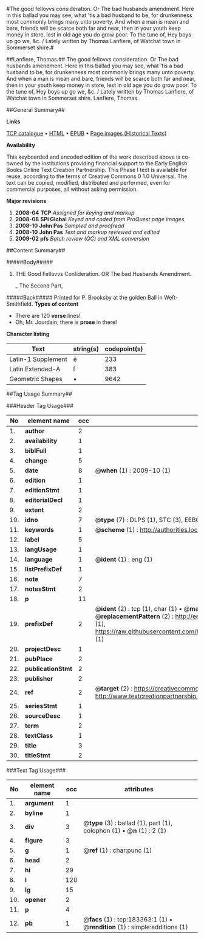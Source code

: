 #The good fellovvs consideration. Or The bad husbands amendment. Here in this ballad you may see, what 'tis a bad husband to be, for drunkenness most commonly brings many unto poverty. And when a man is mean and bare, friends will be scarce both far and near, then in your youth keep money in store, lest in old age you do grow poor. To the tune of, Hey boys up go we, &c. / Lately written by Thomas Lanfiere, of Watchat town in Sommerset shire.#

##Lanfiere, Thomas.##
The good fellovvs consideration. Or The bad husbands amendment. Here in this ballad you may see, what 'tis a bad husband to be, for drunkenness most commonly brings many unto poverty. And when a man is mean and bare, friends will be scarce both far and near, then in your youth keep money in store, lest in old age you do grow poor. To the tune of, Hey boys up go we, &c. / Lately written by Thomas Lanfiere, of Watchat town in Sommerset shire.
Lanfiere, Thomas.

##General Summary##

**Links**

[TCP catalogue](http://www.ota.ox.ac.uk/tcp/)  • 
[HTML](http://tei.it.ox.ac.uk/tcp/Texts-HTML/free/B04/B04275.html)  • 
[EPUB](http://tei.it.ox.ac.uk/tcp/Texts-EPUB/free/B04/B04275.epub) • 
[Page images (Historical Texts)](https://data.historicaltexts.jisc.ac.uk/view?pubId=eebo-99887712e&pageId=eebo-99887712e-183363-1)

**Availability**

This keyboarded and encoded edition of the
	       work described above is co-owned by the institutions
	       providing financial support to the Early English Books
	       Online Text Creation Partnership. This Phase I text is
	       available for reuse, according to the terms of Creative
	       Commons 0 1.0 Universal. The text can be copied,
	       modified, distributed and performed, even for
	       commercial purposes, all without asking permission.

**Major revisions**

1. __2008-04__ __TCP__ *Assigned for keying and markup*
1. __2008-08__ __SPi Global__ *Keyed and coded from ProQuest page images*
1. __2008-10__ __John Pas__ *Sampled and proofread*
1. __2008-10__ __John Pas__ *Text and markup reviewed and edited*
1. __2009-02__ __pfs__ *Batch review (QC) and XML conversion*

##Content Summary##

#####Body#####

1. THE Good Fellovvs Conſideration. OR The bad Husbands Amendment.

    _ The Second Part,

#####Back#####
Printed for P. Brooksby at the golden Ball in Weſt-Smithfield.
**Types of content**

  * There are 120 **verse** lines!
  * Oh, Mr. Jourdain, there is **prose** in there!

**Character listing**


|Text|string(s)|codepoint(s)|
|---|---|---|
|Latin-1 Supplement|é|233|
|Latin Extended-A|ſ|383|
|Geometric Shapes|▪|9642|

##Tag Usage Summary##

###Header Tag Usage###

|No|element name|occ|attributes|
|---|---|---|---|
|1.|__author__|2||
|2.|__availability__|1||
|3.|__biblFull__|1||
|4.|__change__|5||
|5.|__date__|8| @__when__ (1) : 2009-10 (1)|
|6.|__edition__|1||
|7.|__editionStmt__|1||
|8.|__editorialDecl__|1||
|9.|__extent__|2||
|10.|__idno__|7| @__type__ (7) : DLPS (1), STC (3), EEBO-CITATION (1), PROQUEST (1), VID (1)|
|11.|__keywords__|1| @__scheme__ (1) : http://authorities.loc.gov/ (1)|
|12.|__label__|5||
|13.|__langUsage__|1||
|14.|__language__|1| @__ident__ (1) : eng (1)|
|15.|__listPrefixDef__|1||
|16.|__note__|7||
|17.|__notesStmt__|2||
|18.|__p__|11||
|19.|__prefixDef__|2| @__ident__ (2) : tcp (1), char (1)  •  @__matchPattern__ (2) : ([0-9\-]+):([0-9IVX]+) (1), (.+) (1)  •  @__replacementPattern__ (2) : http://eebo.chadwyck.com/downloadtiff?vid=$1&page=$2 (1), https://raw.githubusercontent.com/textcreationpartnership/Texts/master/tcpchars.xml#$1 (1)|
|20.|__projectDesc__|1||
|21.|__pubPlace__|2||
|22.|__publicationStmt__|2||
|23.|__publisher__|2||
|24.|__ref__|2| @__target__ (2) : https://creativecommons.org/publicdomain/zero/1.0/ (1), http://www.textcreationpartnership.org/docs/. (1)|
|25.|__seriesStmt__|1||
|26.|__sourceDesc__|1||
|27.|__term__|2||
|28.|__textClass__|1||
|29.|__title__|3||
|30.|__titleStmt__|2||


###Text Tag Usage###

|No|element name|occ|attributes|
|---|---|---|---|
|1.|__argument__|1||
|2.|__byline__|1||
|3.|__div__|3| @__type__ (3) : ballad (1), part (1), colophon (1)  •  @__n__ (1) : 2 (1)|
|4.|__figure__|3||
|5.|__g__|1| @__ref__ (1) : char:punc (1)|
|6.|__head__|2||
|7.|__hi__|29||
|8.|__l__|120||
|9.|__lg__|15||
|10.|__opener__|2||
|11.|__p__|4||
|12.|__pb__|1| @__facs__ (1) : tcp:183363:1 (1)  •  @__rendition__ (1) : simple:additions (1)|
